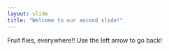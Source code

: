 ```yaml
---
layout: slide
title: "Welcome to our second slide!"
---
```

Fruit flies, everywhere!!
Use the left arrow to go back!
